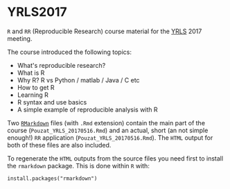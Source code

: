 # YRLS2017
`R` and `RR` (Reproducible Research) course material for the [YRLS](http://yrls.fr/) 2017 meeting.

The course introduced the following topics:

- What's reproducible research?
- What is R
- Why R? R vs Python / matlab / Java / C etc
- How to get R
- Learning R
- R syntax and use basics
- A simple example of reproducible analysis with R

Two [`RMarkdown`](http://rmarkdown.rstudio.com/) files (with `.Rmd` extension) contain the main part of the course (`Pouzat_YRLS_20170516.Rmd`) and an actual, short (an not simple enough!) `RR` application (`Pouzat_YRLS_20170516.Rmd`). The `HTML` output for both of these files are also included.

To regenerate the `HTML` outputs from the source files you need first to install the `rmarkdown` package. This is done within `R` with:
```{.r}
install.packages("rmarkdown")
```

